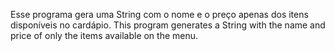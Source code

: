 Esse programa gera uma String com o nome e o preço apenas dos itens disponíveis no cardápio.
This program generates a String with the name and price of only the items available on the menu.